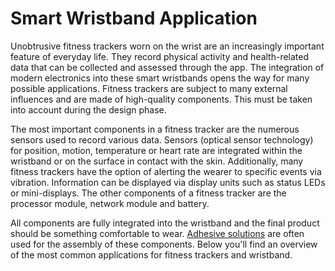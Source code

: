 # Smart Wristband Application

Unobtrusive fitness trackers worn on the wrist are an increasingly important feature of everyday life. They record physical activity and health-related data that can be collected and assessed through the app. The integration of modern electronics into these smart wristbands opens the way for many possible applications. Fitness trackers are subject to many external influences and are made of high-quality components. This must be taken into account during the design phase.

The most important components in a fitness tracker are the numerous sensors used to record various data. Sensors (optical sensor technology) for position, motion, temperature or heart rate are integrated within the wristband or on the surface in contact with the skin. Additionally, many fitness trackers have the option of alerting the wearer to specific events via vibration. Information can be displayed via display units such as status LEDs or mini-displays. The other components of a fitness tracker are the processor module, network module and battery.

All components are fully integrated into the wristband and the final product should be something comfortable to wear. [Adhesive solutions](https://deepmaterialar.com/) are often used for the assembly of these components. Below you'll find an overview of the most common applications for fitness trackers and wristband.
